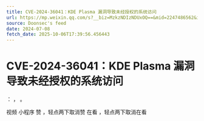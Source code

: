 ```yaml
---
title: CVE-2024-36041：KDE Plasma 漏洞导致未经授权的系统访问
url: https://mp.weixin.qq.com/s?__biz=MzkzNDIzNDUxOQ==&mid=2247486562&idx=2&sn=395a69ba9a967dc8e7db89b1097f37f0
source: Doonsec's feed
date: 2024-07-08
fetch_date: 2025-10-06T17:39:56.456443
---
```


# CVE-2024-36041：KDE Plasma 漏洞导致未经授权的系统访问

：
，
。

视频
小程序
赞
，轻点两下取消赞
在看
，轻点两下取消在看